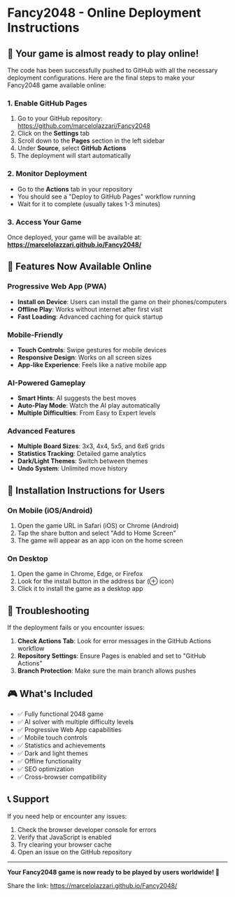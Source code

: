 # Fancy2048 - Online Deployment Instructions

## 🎉 Your game is almost ready to play online!

The code has been successfully pushed to GitHub with all the necessary deployment configurations. Here are the final steps to make your Fancy2048 game available online:

### 1. Enable GitHub Pages
1. Go to your GitHub repository: https://github.com/marcelolazzari/Fancy2048
2. Click on the **Settings** tab
3. Scroll down to the **Pages** section in the left sidebar
4. Under **Source**, select **GitHub Actions**
5. The deployment will start automatically

### 2. Monitor Deployment
- Go to the **Actions** tab in your repository
- You should see a "Deploy to GitHub Pages" workflow running
- Wait for it to complete (usually takes 1-3 minutes)

### 3. Access Your Game
Once deployed, your game will be available at:
**https://marcelolazzari.github.io/Fancy2048/**

## 🚀 Features Now Available Online

### Progressive Web App (PWA)
- **Install on Device**: Users can install the game on their phones/computers
- **Offline Play**: Works without internet after first visit
- **Fast Loading**: Advanced caching for quick startup

### Mobile-Friendly
- **Touch Controls**: Swipe gestures for mobile devices
- **Responsive Design**: Works on all screen sizes
- **App-like Experience**: Feels like a native mobile app

### AI-Powered Gameplay
- **Smart Hints**: AI suggests the best moves
- **Auto-Play Mode**: Watch the AI play automatically
- **Multiple Difficulties**: From Easy to Expert levels

### Advanced Features
- **Multiple Board Sizes**: 3x3, 4x4, 5x5, and 6x6 grids
- **Statistics Tracking**: Detailed game analytics
- **Dark/Light Themes**: Switch between themes
- **Undo System**: Unlimited move history

## 📱 Installation Instructions for Users

### On Mobile (iOS/Android)
1. Open the game URL in Safari (iOS) or Chrome (Android)
2. Tap the share button and select "Add to Home Screen"
3. The game will appear as an app icon on the home screen

### On Desktop
1. Open the game in Chrome, Edge, or Firefox
2. Look for the install button in the address bar (⊕ icon)
3. Click it to install the game as a desktop app

## 🔧 Troubleshooting

If the deployment fails or you encounter issues:

1. **Check Actions Tab**: Look for error messages in the GitHub Actions workflow
2. **Repository Settings**: Ensure Pages is enabled and set to "GitHub Actions"
3. **Branch Protection**: Make sure the main branch allows pushes

## 🎮 What's Included

- ✅ Fully functional 2048 game
- ✅ AI solver with multiple difficulty levels
- ✅ Progressive Web App capabilities
- ✅ Mobile touch controls
- ✅ Statistics and achievements
- ✅ Dark and light themes
- ✅ Offline functionality
- ✅ SEO optimization
- ✅ Cross-browser compatibility

## 📞 Support

If you need help or encounter any issues:
1. Check the browser developer console for errors
2. Verify that JavaScript is enabled
3. Try clearing your browser cache
4. Open an issue on the GitHub repository

---

**Your Fancy2048 game is now ready to be played by users worldwide! 🎉**

Share the link: https://marcelolazzari.github.io/Fancy2048/

